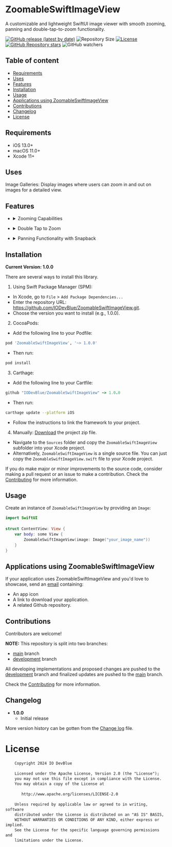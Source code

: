 ZoomableSwiftImageView
======================
A customizable and lightweight SwiftUI image viewer with smooth zooming, panning and double-tap-to-zoom functionality.

[<img alt="GitHub release (latest by date)" src="https://img.shields.io/github/v/release/IODevBlue/ZoomableSwiftImageView?label=Current Version&color=2CCCE4&style=for-the-badge&labelColor=0109B6">](https://github.com/IODevBlue/ZoomableSwiftImageView/releases) <img alt="Repository Size" src="https://img.shields.io/github/repo-size/IODevBlue/ZoomableSwiftImageView?color=2CCCE4&style=for-the-badge&labelColor=0109B6"> [<img alt="License" src="https://img.shields.io/github/license/IODevBlue/ZoomableSwiftImageView?color=2CCCE4&style=for-the-badge&labelColor=0109B6">](http://www.apache.org/licenses/LICENSE-2.0) [<img alt="GitHub Repository stars" src="https://img.shields.io/github/stars/IODevBlue/ZoomableSwiftImageView?color=2CCCE4&style=for-the-badge&labelColor=0109B6">](https://github.com/IODevBlue/ZoomableSwiftImageView/stargazers)
<img alt="GitHub watchers" src="https://img.shields.io/github/watchers/IODevBlue/ZoomableSwiftImageView?label=Repository Watchers&color=2CCCE4&style=for-the-badge&labelColor=0109B6">


Table of content
----------------
- [Requirements](https://github.com/IODevBlue/ZoomableSwiftImageView/tree/main#requirements)
- [Uses](https://github.com/IODevBlue/ZoomableSwiftImageView/tree/main#uses)
- [Features](https://github.com/IODevBlue/ZoomableSwiftImageView/tree/main#features)
- [Installation](https://github.com/IODevBlue/ZoomableSwiftImageView/tree/main#installation)
- [Usage](https://github.com/IODevBlue/ZoomableSwiftImageView/tree/main#usage)
- [Applications using ZoomableSwiftImageView](https://github.com/IODevBlue/ZoomableSwiftImageView/tree/main#applications-using-ZoomableSwiftImageView)
- [Contributions](https://github.com/IODevBlue/ZoomableSwiftImageView/tree/main#contributions)
- [Changelog](https://github.com/IODevBlue/ZoomableSwiftImageView/tree/main#changelog)
- [License](https://github.com/IODevBlue/ZoomableSwiftImageView/tree/main#license)

Requirements
------------
- iOS 13.0+
- macOS 11.0+
- Xcode 11+


Uses
----
Image Galleries: Display images where users can zoom in and out on images for a detailed view.


Features
--------
- <details>
	<summary>Zooming Capabilities</summary>
	<p>Pinch to zoom in and out of the displayed image allowing for detailed inspection of the image content.</p>
	<p align="center"><img src="https://github.com/IODevBlue/sample-previews/blob/main/api/ios/zoomable-swift-imageview/zooming.gif" alt="Zooming"></p>
</details>


- <details>
	<summary>Double Tap to Zoom</summary>
	<p align="center"><img src="https://github.com/IODevBlue/sample-previews/blob/main/api/ios/zoomable-swift-imageview/double-tap-to-zoom.gif" alt="Double Tap to Zoom"></p>
</details>

- <details>
	<summary>Panning Functionality with Snapback</summary>
	<p>Pinch to zoom in and out of the displayed image allowing for detailed inspection of the image content.</p>
	<p align="center"><img src="https://github.com/IODevBlue/sample-previews/blob/main/api/ios/zoomable-swift-imageview/panning-with-snapback.gif" alt="Panning with Snapback"></p>
</details>


Installation
------------
**Current Version: 1.0.0**

There are several ways to install this library.

1. Using Swift Package Manager (SPM):
- In Xcode, go to `File` > `Add Package Dependencies...`
- Enter the repository URL: https://github.com/IODevBlue/ZoomableSwiftImageView.git.
- Choose the version you want to install (e.g., 1.0.0).

2. CocoaPods:
- Add the following line to your Podfile:
```ruby
pod 'ZoomableSwiftImageView', '~> 1.0.0'
```
- Then run:
```bash
pod install
```

3. Carthage:
- Add the following line to your Cartfile:
```ruby
github "IODevBlue/ZoomableSwiftImageView" ~> 1.0.0
```
- Then run:
```bash
carthage update --platform iOS
```
- Follow the instructions to link the framework to your project.

4. Manually:
[Download](https://github.com/IODevBlue/ZoomableSwiftImageView/archive/refs/heads/main.zip) the project zip file.
- Navigate to the `Sources` folder and copy the `ZoomableSwiftImageView` subfolder into your Xcode project.
- Alternatively, `ZoomableSwiftImageView` is a single source file. You can just copy the `ZoomableSwiftImageView.swift` file to your Xcode project.

If you do make major or minor improvements to the source code, consider making a pull request or an issue to make a contribution.
Check the [Contributing](https://github.com/IODevBlue/ZoomableSwiftImageView/blob/development/CONTRIBUTING.md) for more information.



Usage
-----
Create an instance of `ZoomableSwiftImageView` by providing an `Image`:
```swift
import SwiftUI

struct ContentView: View {
    var body: some View {
        ZoomableSwiftImageView(image: Image("your_image_name"))
    }
}
```



Applications using ZoomableSwiftImageView
------------------------------------------
If your application uses ZoomableSwiftImageView and you'd love to showcase, send an <a href="mailto:iodevblue@gmail.com">email</a> containing:
- An app icon
- A link to download your application.
- A related Github repository.



Contributions
-------------
Contributors are welcome!

**NOTE:** This repository is split into two branches:
- [main](https://github.com/IODevBlue/ZoomableSwiftImageView/tree/main) branch
- [development](https://github.com/IODevBlue/ZoomableSwiftImageView/tree/development) branch

All developing implementations and proposed changes are pushed to the [development](https://github.com/IODevBlue/ZoomableSwiftImageView/tree/development) branch and finalized updates are pushed to the [main](https://github.com/IODevBlue/ZoomableSwiftImageView/tree/main) branch.


Check the [Contributing](https://github.com/IODevBlue/ZoomableSwiftImageView/blob/development/CONTRIBUTING.md) for more information.



Changelog
---------
* **1.0.0**
    * Initial release

More version history can be gotten from the [Change log](https://github.com/IODevBlue/ZoomableSwiftImageView/blob/main/CHANGELOG.md) file.



License
=======
```
    Copyright 2024 IO DevBlue

    Licensed under the Apache License, Version 2.0 (the "License");
    you may not use this file except in compliance with the License.
    You may obtain a copy of the License at

       http://www.apache.org/licenses/LICENSE-2.0

    Unless required by applicable law or agreed to in writing, software
    distributed under the License is distributed on an "AS IS" BASIS,
    WITHOUT WARRANTIES OR CONDITIONS OF ANY KIND, either express or implied.
    See the License for the specific language governing permissions and
    limitations under the License.
```

